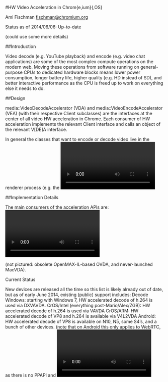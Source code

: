 #HW Video Acceleration in Chrom{e,ium}{,OS}

Ami Fischman <fischman@chromium.org>

Status as of 2014/06/06: Up-to-date

(could use some more details)

##Introduction

Video decode (e.g. YouTube playback) and encode (e.g. video chat applications) are some of the most complex compute operations on the modern web.  Moving these operations from software running on general-purpose CPUs to dedicated hardware blocks means lower power consumption, longer battery life, higher quality (e.g. HD instead of SD), and better interactive performance as the CPU is freed up to work on everything else it needs to do. 

##Design

media::VideoDecodeAccelerator (VDA) and media::VideoEncodeAccelerator (VEA) (with their respective Client subclasses) are the interfaces at the center of all video HW acceleration in Chrome.  Each consumer of HW acceleration implements the relevant Client interface and calls an object of the relevant V[DE]A interface.

In general the classes that want to encode or decode video live in the renderer process (e.g. the <video> player, or WebRTC’s video encoders & decoders) and the HW being utilized is not accessible from within the renderer process, so IPC is used to bridge the renderer<->GPU process gap.

##Implementation Details

The main consumers of the acceleration APIs are: <video> pipeline (what plays media on the web), WebRTC (enabling plugin-free real-time video chat on the web), and Pepper API (offering HW acceleration to pepper plugins such as Adobe Flash).
The implementations of the acceleration APIs are specific to the OS (and sometimes HW platform) due to radically different options offered by the OS and drivers/HW present.

(not pictured: obsolete OpenMAX-IL-based OVDA, and never-launched MacVDA).

Current Status

New devices are released all the time so this list is likely already out of date, but as of early June 2014, existing (public) support includes:
Decode
Windows: starting with Windows 7, HW accelerated decode of h.264 is used via DXVAVDA.
CrOS/Intel (everything post-Mario/Alex/ZGB): HW accelerated decode of h.264 is used via VAVDA
CrOS/ARM: HW accelerated decode of VP8 and h.264 is available via V4L2VDA
Android: HW accelerated decode of VP8 is available on N10, N5, some S4’s, and a bunch of other devices.  (note that on Android this only applies to WebRTC, as there is no PPAPI and <video> uses the platform’s player)
Encode
CrOS/ARM: HW accelerated encode of h.264 (everywhere) and VP8 (2014 devices) is available via V4L2VEA
Android: HW accelerated encode of VP8 is available on N5.
Results
Generally speaking offloading encode or decode from CPU to specialized HW has shown an overall battery-life extension of 10-25% depending on the platform, workload, etc.  For some data examples see:
public:  133827#c27, 219957#c16
google-internal only: summary slide deck, CrOS/ARM-1, CrOS/ARM-2



